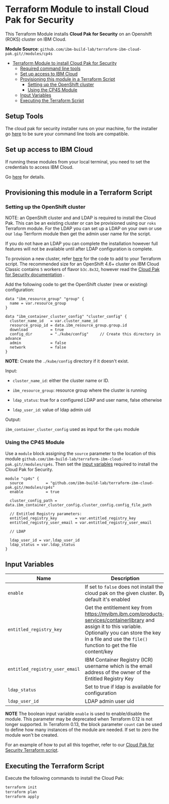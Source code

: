 # Terraform Module to install Cloud Pak for Security

This Terraform Module installs **Cloud Pak for Security** on an Openshift (ROKS) cluster on IBM Cloud.

**Module Source**: `github.com/ibm-build-lab/terraform-ibm-cloud-pak.git//modules/cp4s`

- [Terraform Module to install Cloud Pak for Security](#terraform-module-to-install-cloud-pak-for-security)
  - [Required command line tools](#setup-tools)
  - [Set up access to IBM Cloud](#set-up-access-to-ibm-cloud)
  - [Provisioning this module in a Terraform Script](#provisioning-this-module-in-a-terraform-script)
    - [Setting up the OpenShift cluster](#setting-up-the-openshift-cluster)
    - [Using the CP4S Module](#using-the-cp4s-module)
  - [Input Variables](#input-variables)
  - [Executing the Terraform Script](#executing-the-terraform-script)

## Setup Tools

The cloud pak for security installer runs on your machine, for the installer go [here](https://www.ibm.com/docs/en/cloud-paks/cp-security/1.6.0?topic=tasks-installing-developer-tools) to be sure your command line tools are compatible.

## Set up access to IBM Cloud

If running these modules from your local terminal, you need to set the credentials to access IBM Cloud.

Go [here](../../CREDENTIALS.md) for details.

## Provisioning this module in a Terraform Script

### Setting up the OpenShift cluster

NOTE: an OpenShift cluster and and LDAP is required to install the Cloud Pak. This can be an existing cluster or can be provisioned using our `roks` Terraform module. For the LDAP you can set up a LDAP on your own or use our `ldap` Terrform module then get the admin user name for the script.

If you do not have an LDAP you can complete the installation however full features will not be available until after LDAP configuration is complete.

To provision a new cluster, refer [here](https://github.com/ibm-build-lab/terraform-ibm-cloud-pak/tree/main/modules/roks) for the code to add to your Terraform script. The recommended size for an OpenShift 4.6+ cluster on IBM Cloud Classic contains `5` workers of flavor `b3c.8x32`, however read the [Cloud Pak for Security documentation](https://www.ibm.com/docs/en/cloud-paks/cp-security/1.6.0?topic=requirements-hardware) .

Add the following code to get the OpenShift cluster (new or existing) configuration:

```hcl
data "ibm_resource_group" "group" {
  name = var.resource_group
}

data "ibm_container_cluster_config" "cluster_config" {
  cluster_name_id   = var.cluster_name_id
  resource_group_id = data.ibm_resource_group.group.id
  download          = true
  config_dir        = "./kube/config"     // Create this directory in advance
  admin             = false
  network           = false
}
```

**NOTE**: Create the `./kube/config` directory if it doesn't exist.

Input:

- `cluster_name_id`: either the cluster name or ID.

- `ibm_resource_group`:  resource group where the cluster is running

- `ldap_status`: true for a configured LDAP and user name, false otherwise

- `ldap_user_id`: value of ldap admin uid

Output:

`ibm_container_cluster_config` used as input for the `cp4s` module

### Using the CP4S Module

Use a `module` block assigning the `source` parameter to the location of this module `github.com/ibm-build-lab/terraform-ibm-cloud-pak.git//modules/cp4s`. Then set the [input variables](#input-variables) required to install the Cloud Pak for Security.

```hcl
module "cp4s" {
  source          = "github.com/ibm-build-lab/terraform-ibm-cloud-pak.git//modules/cp4s"
  enable          = true

  cluster_config_path = data.ibm_container_cluster_config.cluster_config.config_file_path

  // Entitled Registry parameters:
  entitled_registry_key        = var.entitled_registry_key
  entitled_registry_user_email = var.entitled_registry_user_email

  // LDAP

  ldap_user_id = var.ldap_user_id
  ldap_status = var.ldap_status
}
```

## Input Variables

| Name                               | Description                                                                                                                                                                                                                | Default                     | Required |
| ---------------------------------- | -------------------------------------------------------------------------------------------------------------------------------------------------------------------------------------------------------------------------- | --------------------------- | -------- |
| `enable`                           | If set to `false` does not install the cloud pak on the given cluster. By default it's enabled                                                                                                                        | `true`                      | No       |
| `entitled_registry_key`            | Get the entitlement key from https://myibm.ibm.com/products-services/containerlibrary and assign it to this variable. Optionally you can store the key in a file and use the `file()` function to get the file content/key |                             | Yes      |
| `entitled_registry_user_email`     | IBM Container Registry (ICR) username which is the email address of the owner of the Entitled Registry Key                                                                                                                 |                             | Yes      |
| `ldap_status`                           | Set to true if ldap is available for configuration                                                                                                                        |                       | Yes       |
| `ldap_user_id`                           | LDAP admin user uid                                                                                                                        |                       | Yes       |

**NOTE** The boolean input variable `enable` is used to enable/disable the module. This parameter may be deprecated when Terraform 0.12 is not longer supported. In Terraform 0.13, the block parameter `count` can be used to define how many instances of the module are needed. If set to zero the module won't be created.

For an example of how to put all this together, refer to our [Cloud Pak for Security Terraform script](https://github.com/ibm-build-lab/cloud-pak-sandboxes/tree/master/terraform//cp4s).

## Executing the Terraform Script

Execute the following commands to install the Cloud Pak:

```bash
terraform init
terraform plan
terraform apply
```
